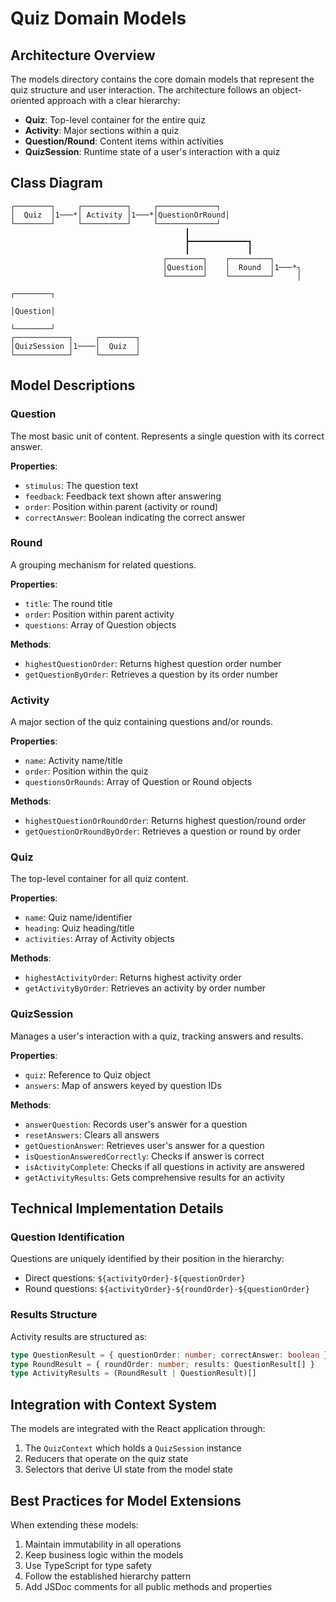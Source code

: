 # Quiz Domain Models

## Architecture Overview

The models directory contains the core domain models that represent the quiz structure and user interaction. The architecture follows an object-oriented approach with a clear hierarchy:

- **Quiz**: Top-level container for the entire quiz
- **Activity**: Major sections within a quiz
- **Question/Round**: Content items within activities
- **QuizSession**: Runtime state of a user's interaction with a quiz

## Class Diagram

```
┌────────┐     ┌──────────┐     ┌─────────────┐
│  Quiz  │1───*│ Activity │1───*│QuestionOrRound│
└────────┘     └──────────┘     └─────────────┘
                                       ┃
                                       ┣━━━━━━━━━━━━━┓
                                       ┃             ┃
                                  ┌────────┐    ┌─────────┐
                                  │Question│    │  Round  │1───*┐
                                  └────────┘    └─────────┘     │
                                                               ┌────────┐
                                                               │Question│
                                                               └────────┘
┌────────────┐     ┌────────┐
│QuizSession │1────│  Quiz  │
└────────────┘     └────────┘
```

## Model Descriptions

### Question

The most basic unit of content. Represents a single question with its correct answer.

**Properties**:

- `stimulus`: The question text
- `feedback`: Feedback text shown after answering
- `order`: Position within parent (activity or round)
- `correctAnswer`: Boolean indicating the correct answer

### Round

A grouping mechanism for related questions.

**Properties**:

- `title`: The round title
- `order`: Position within parent activity
- `questions`: Array of Question objects

**Methods**:

- `highestQuestionOrder`: Returns highest question order number
- `getQuestionByOrder`: Retrieves a question by its order number

### Activity

A major section of the quiz containing questions and/or rounds.

**Properties**:

- `name`: Activity name/title
- `order`: Position within the quiz
- `questionsOrRounds`: Array of Question or Round objects

**Methods**:

- `highestQuestionOrRoundOrder`: Returns highest question/round order
- `getQuestionOrRoundByOrder`: Retrieves a question or round by order

### Quiz

The top-level container for all quiz content.

**Properties**:

- `name`: Quiz name/identifier
- `heading`: Quiz heading/title
- `activities`: Array of Activity objects

**Methods**:

- `highestActivityOrder`: Returns highest activity order
- `getActivityByOrder`: Retrieves an activity by order number

### QuizSession

Manages a user's interaction with a quiz, tracking answers and results.

**Properties**:

- `quiz`: Reference to Quiz object
- `answers`: Map of answers keyed by question IDs

**Methods**:

- `answerQuestion`: Records user's answer for a question
- `resetAnswers`: Clears all answers
- `getQuestionAnswer`: Retrieves user's answer for a question
- `isQuestionAnsweredCorrectly`: Checks if answer is correct
- `isActivityComplete`: Checks if all questions in activity are answered
- `getActivityResults`: Gets comprehensive results for an activity

## Technical Implementation Details

### Question Identification

Questions are uniquely identified by their position in the hierarchy:

- Direct questions: `${activityOrder}-${questionOrder}`
- Round questions: `${activityOrder}-${roundOrder}-${questionOrder}`

### Results Structure

Activity results are structured as:

```typescript
type QuestionResult = { questionOrder: number; correctAnswer: boolean }
type RoundResult = { roundOrder: number; results: QuestionResult[] }
type ActivityResults = (RoundResult | QuestionResult)[]
```

## Integration with Context System

The models are integrated with the React application through:

1. The `QuizContext` which holds a `QuizSession` instance
2. Reducers that operate on the quiz state
3. Selectors that derive UI state from the model state

## Best Practices for Model Extensions

When extending these models:

1. Maintain immutability in all operations
2. Keep business logic within the models
3. Use TypeScript for type safety
4. Follow the established hierarchy pattern
5. Add JSDoc comments for all public methods and properties
